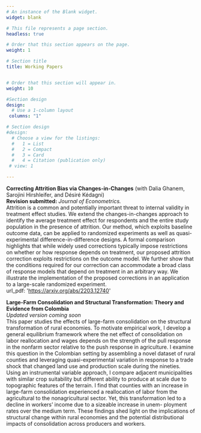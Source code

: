 ```yaml
---
# An instance of the Blank widget.
widget: blank

# This file represents a page section.
headless: true

# Order that this section appears on the page.
weight: 1

# Section title
title: Working Papers


# Order that this section will appear in.
weight: 10

#Section design
design:
  # Use a 1-column layout
 columns: "1"

# Section design
#design:
  # Choose a view for the listings:
  #   1 = List
  #   2 = Compact
  #   3 = Card
  #   4 = Citation (publication only)
 # view: 1 

---
```


__Correcting Attrition Bias via Changes-in-Changes__ (with Dalia Ghanem, Sarojini Hirshleifer, and Désiré Kédagni)<br />
__Revision submitted:__ _Journal of Econometrics._<br />
Attrition is a common and potentially important threat to internal validity in treatment effect
studies. We extend the changes-in-changes approach to identify the average treatment effect for
respondents and the entire study population in the presence of attrition. Our method, which exploits
baseline outcome data, can be applied to randomized experiments as well as quasi-experimental
difference-in-difference designs. A formal comparison highlights that while widely used corrections
typically impose restrictions on whether or how response depends on treatment, our proposed
attrition correction exploits restrictions on the outcome model. We further show that the conditions
required for our correction can accommodate a broad class of response models that depend on
treatment in an arbitrary way. We illustrate the implementation of the proposed corrections in an
application to a large-scale randomized experiment.<br />
url_pdf: 'https://arxiv.org/abs/2203.12740'


__Large-Farm Consolidation and Structural Transformation: Theory and Evidence from Colombia__ <br />
_Updated version coming soon_ <br /> 
This paper studies the effects of large-farm consolidation on the structural transformation of rural economies. To motivate empirical work, I develop a general equilibrium framework where the net effect of consolidation on labor reallocation and wages depends on the strength of the pull response in the nonfarm sector relative to the push response in agriculture. I examine this question in the Colombian setting by assembling a novel dataset of rural counties and leveraging quasi-experimental variation in response to a trade shock that changed land use and production scale during the nineties. Using an instrumental variable approach, I compare adjacent municipalities with similar crop
suitability but different ability to produce at scale due to topographic features of the terrain. I find that counties with an increase in large-farm consolidation experienced a reallocation of labor from the agricultural to the nonagricultural sector. Yet, this transformation led to a decline in workers’ income due to a sizeable increase in unem-
ployment rates over the medium term. These findings shed light on the implications of structural change within rural economies and the potential distributional impacts of consolidation across producers and workers.



